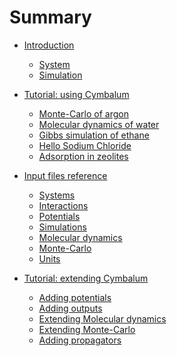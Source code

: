 # Summary

- [Introduction](engine/intro.md)
    - [System](engine/system.md)
    - [Simulation](engine/simulation.md)

- [Tutorial: using Cymbalum]()
    - [Monte-Carlo of argon]()
    - [Molecular dynamics of water]()
    - [Gibbs simulation of ethane]()
    - [Hello Sodium Chloride]()
    - [Adsorption in zeolites]()


- [Input files reference](input/intro.md)
    - [Systems](input/systems.md)
    - [Interactions](input/interactions.md)
    - [Potentials](input/potentials.md)
    - [Simulations](input/simulations.md)
    - [Molecular dynamics](input/md.md)
    - [Monte-Carlo](input/mc.md)
    - [Units](input/units.md)

- [Tutorial: extending Cymbalum]()
    - [Adding potentials]()
    - [Adding outputs]()
    - [Extending Molecular dynamics]()
    - [Extending Monte-Carlo]()
    - [Adding propagators]()
